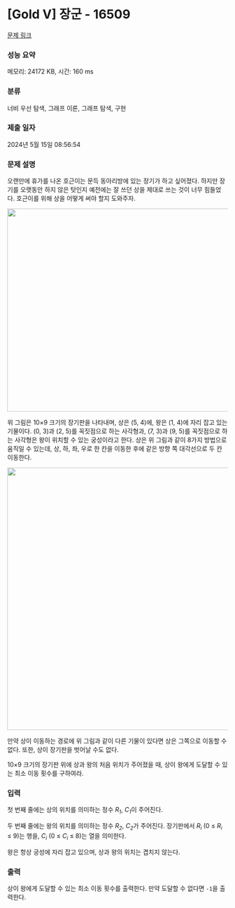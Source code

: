# [Gold V] 장군 - 16509 

[문제 링크](https://www.acmicpc.net/problem/16509) 

### 성능 요약

메모리: 24172 KB, 시간: 160 ms

### 분류

너비 우선 탐색, 그래프 이론, 그래프 탐색, 구현

### 제출 일자

2024년 5월 15일 08:56:54

### 문제 설명

<p>오랜만에 휴가를 나온 호근이는 문득 동아리방에 있는 장기가 하고 싶어졌다. 하지만 장기를 오랫동안 하지 않은 탓인지 예전에는 잘 쓰던 상을 제대로 쓰는 것이 너무 힘들었다. 호근이를 위해 상을 어떻게 써야 할지 도와주자.</p>

<p style="text-align: center;"><img alt="" src="https://upload.acmicpc.net/34c5b076-666b-4ca7-a1a7-347a09958afb/-/preview/" style="height: 464px; width: 600px;"></p>

<p>위 그림은 10×9 크기의 장기판을 나타내며, 상은 (5, 4)에, 왕은 (1, 4)에 자리 잡고 있는 기물이다. (0, 3)과 (2, 5)를 꼭짓점으로 하는 사각형과, (7, 3)과 (9, 5)를 꼭짓점으로 하는 사각형은 왕이 위치할 수 있는 궁성이라고 한다. 상은 위 그림과 같이 8가지 방법으로 움직일 수 있는데, 상, 하, 좌, 우로 한 칸을 이동한 후에 같은 방향 쪽 대각선으로 두 칸 이동한다.</p>

<p style="text-align: center;"><img alt="" src="https://upload.acmicpc.net/ba413f3c-e33e-4458-9cc2-15ac8b333fe5/-/preview/" style="width: 600px;"></p>

<p>만약 상이 이동하는 경로에 위 그림과 같이 다른 기물이 있다면 상은 그쪽으로 이동할 수 없다. 또한, 상이 장기판을 벗어날 수도 없다.</p>

<p>10×9 크기의 장기판 위에 상과 왕의 처음 위치가 주어졌을 때, 상이 왕에게 도달할 수 있는 최소 이동 횟수를 구하여라.</p>

### 입력 

 <p>첫 번째 줄에는 상의 위치를 의미하는 정수 <em>R<sub>1</sub></em>, <em>C<sub>1</sub></em>이 주어진다.</p>

<p>두 번째 줄에는 왕의 위치를 의미하는 정수 <em>R<sub>2</sub></em>, <em>C<sub>2</sub></em>가 주어진다. 장기판에서 <em>R<sub>i</sub></em> (0 ≤ <em>R<sub>i</sub></em> ≤ 9)는 행을, <em>C<sub>i</sub></em> (0 ≤ <em>C<sub>i</sub></em> ≤ 8)는 열을 의미한다.</p>

<p>왕은 항상 궁성에 자리 잡고 있으며, 상과 왕의 위치는 겹치지 않는다.</p>

### 출력 

 <p>상이 왕에게 도달할 수 있는 최소 이동 횟수를 출력한다. 만약 도달할 수 없다면 <code>-1</code>을 출력한다.</p>

